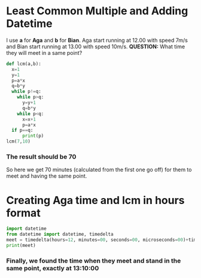 # Least Common Multiple and Adding Datetime

I use **a** for **Aga** and **b** for **Bian**. Aga start running at 12.00 with speed 7m/s and Bian start running at 13.00 with speed 10m/s.
**QUESTION:** What time they will meet in a same point?
```python
def lcm(a,b):
  x=1
  y=1
  p=a*x
  q=b*y
  while p!=q:
    while p>q:
      y=y+1
      q=b*y
    while p<q:
      x=x+1
      p=a*x
  if p==q:
      print(p)
lcm(7,10) 
```
### The result should be **70**

So here we get 70 minutes (calculated from the first one go off) for them to meet and having the same point.

# Creating Aga time and lcm in hours format 

```python
import datetime
from datetime import datetime, timedelta
meet = timedelta(hours=12, minutes=00, seconds=00, microseconds=00)+timedelta(hours=0, minutes=70, seconds=00, microseconds=00)
print(meet)
```
### Finally, we found the time when they meet and stand in the same point, exactly at **13:10:00**
